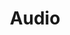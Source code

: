 ---
title: Audio
draft: true
social.description: Segfault audio to słuchowisko techniczno-programistyczne o nowych i starych trendach w branży IT.

---